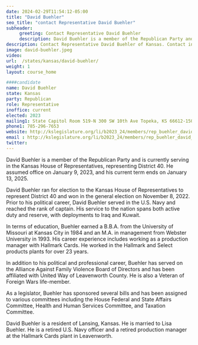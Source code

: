 ```yaml
---
date: 2024-02-29T11:54:12-05:00
title: "David Buehler"
seo_title: "contact Representative David Buehler"
subheader:
     greeting: Contact Representative David Buehler
     description: David Buehler is a member of the Republican Party and is currently serving in the Kansas House of Representatives, representing District 40. He assumed office on January 9, 2023, and his current term ends on January 13, 2025.
description: Contact Representative David Buehler of Kansas. Contact information for David Buehler includes email address, phone number, and mailing address.
image: david-buehler.jpeg
video:
url:  /states/kansas/david-buehler/
weight: 1
layout: course_home

####candidate
name: David Buehler
state: Kansas
party: Republican
role: Representative
inoffice: current
elected: 2023
mailing1: State Capitol Room 519-N 300 SW 10th Ave Topeka, KS 66612-1504
phone1: 785-296-7653
website: http://kslegislature.org/li/b2023_24/members/rep_buehler_david_1/
email : http://kslegislature.org/li/b2023_24/members/rep_buehler_david_1/
twitter:
---
```


David Buehler is a member of the Republican Party and is currently serving in the Kansas House of Representatives, representing District 40. He assumed office on January 9, 2023, and his current term ends on January 13, 2025.

David Buehler ran for election to the Kansas House of Representatives to represent District 40 and won in the general election on November 8, 2022. Prior to his political career, David Buehler served in the U.S. Navy and reached the rank of captain. His service to the nation spans both active duty and reserve, with deployments to Iraq and Kuwait.

In terms of education, Buehler earned a B.B.A. from the University of Missouri at Kansas City in 1984 and an M.A. in management from Webster University in 1993. His career experience includes working as a production manager with Hallmark Cards. He worked in the Hallmark and Select products plants for over 23 years.

In addition to his political and professional career, Buehler has served on the Alliance Against Family Violence Board of Directors and has been affiliated with United Way of Leavenworth County. He is also a Veteran of Foreign Wars life-member.

As a legislator, Buehler has sponsored several bills and has been assigned to various committees including the House Federal and State Affairs Committee, Health and Human Services Committee, and Taxation Committee.

David Buehler is a resident of Lansing, Kansas. He is married to Lisa Buehler. He is a retired U.S. Navy officer and a retired production manager at the Hallmark Cards plant in Leavenworth.
